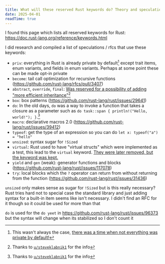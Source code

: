```yaml
---
title: What will these reserved Rust keywords do? Theory and speculation
date: 2025-04-01
readTime: true
---
```


I found this page which lists all reserved keywords for Rust: https://doc.rust-lang.org/reference/keywords.html

I did research and compiled a list of speculations / rfcs that use these keywords:

- `priv`: everything in Rust is already private by default[^1] except trait items, enum variants, and fields in enum variants. Perhaps at some point these can be made opt-in private
- `become`: tail call optimization for recursive functions (https://github.com/rust-lang/rfcs/pull/3407)
- `abstract`, `override`, `final`: [Was reserved for a possibility of adding "more efficient inheritance"](https://rust-lang.github.io/rfcs/0342-keywords.html)[^2]
- `box`: box patterns (https://github.com/rust-lang/rust/issues/29641)
- `do`: In the old days, `do` was a way to invoke a function that takes a closure as a parameter such as `do task::span { println!("Hello, world!"); }`.[^2]
- `macro`: declarative macros 2.0 (https://github.com/rust-lang/rust/issues/39412)
- `typeof`: get the type of an expression so you can do `let x: typeof("a") = "hello"`
- `unsized`: syntax sugar for `!Sized`
- `virtual`: Rust used to have "virtual structs" which were implemented as a test, this lead to the `virtual` keyword. [They were later removed, but the keyword was kept.](https://rust-lang.github.io/rfcs/0341-remove-virtual-structs.html)
- `yield` and `gen` (weak): generator functions and blocks (https://github.com/rust-lang/rust/issues/117078)
- `try`: local blocks which the `?` operator can return from without returning from the function (https://github.com/rust-lang/rust/issues/31436)

`unsized` only makes sense as sugar for `!Sized` but is this really necessary? Rust tries hard not to special case the standard library and just adding syntax for a built-in item seems like isn't necessary. I didn't find an RFC for it though so it could be used for more than that

`do` is used for the `do yeet` in https://github.com/rust-lang/rust/issues/96373 but the syntax will change when its stabilized so I don't count it

[^1]: This wasn't always the case, [there was a time when not everything was private by default!](https://github.com/rust-lang/rust/issues/8122)

[^2]: Thanks to [`u/steveklabnik1`](https://www.reddit.com/user/steveklabnik1/) for the info
